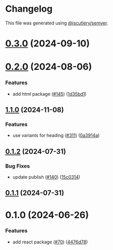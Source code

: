# Changelog

This file was generated using [@jscutlery/semver](https://github.com/jscutlery/semver).

# [0.3.0](https://github.com/ogcio/govie-ds/compare/@govie-ds/eslint-config-0.2.0...@govie-ds/eslint-config-0.3.0) (2024-09-10)



# [0.2.0](https://github.com/ogcio/govie-ds/compare/@govie-ds/eslint-config-0.1.2...@govie-ds/eslint-config-0.2.0) (2024-08-06)


### Features

* add html package ([#145](https://github.com/ogcio/govie-ds/issues/145)) ([1d35bd1](https://github.com/ogcio/govie-ds/commit/1d35bd17900468863403333f77c855e5d92f3458))



## [1.1.0](https://github.com/ogcio/govie-ds/compare/eslint-config-v1.0.0...eslint-config-v1.1.0) (2024-11-08)


### Features

* use variants for heading ([#311](https://github.com/ogcio/govie-ds/issues/311)) ([0a3914a](https://github.com/ogcio/govie-ds/commit/0a3914a7e450d9dadef4ca60da36b8b165031a1d))

## [0.1.2](https://github.com/ogcio/govie-ds/compare/@govie-ds/eslint-config-0.1.1...@govie-ds/eslint-config-0.1.2) (2024-07-31)


### Bug Fixes

* update publish ([#140](https://github.com/ogcio/govie-ds/issues/140)) ([15c0314](https://github.com/ogcio/govie-ds/commit/15c0314f4e80ddada32da80ae5b9d088612eb256))



## [0.1.1](https://github.com/ogcio/govie-ds/compare/@govie-ds/eslint-config-0.1.0...@govie-ds/eslint-config-0.1.1) (2024-07-31)



# 0.1.0 (2024-06-26)


### Features

* add react package ([#70](https://github.com/ogcio/govie-ds/issues/70)) ([4476d78](https://github.com/ogcio/govie-ds/commit/4476d784b0f2a35fd63293d952ea50c0832ca511))
